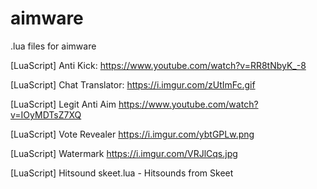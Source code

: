 # aimware
.lua files for aimware

[LuaScript] Anti Kick: 
https://www.youtube.com/watch?v=RR8tNbyK_-8

[LuaScript] Chat Translator:
https://i.imgur.com/zUtImFc.gif

[LuaScript] Legit Anti Aim
https://www.youtube.com/watch?v=IOyMDTsZ7XQ

[LuaScript] Vote Revealer
https://i.imgur.com/ybtGPLw.png

[LuaScript] Watermark
https://i.imgur.com/VRJlCqs.jpg

[LuaScript] Hitsound skeet.lua - Hitsounds from Skeet
